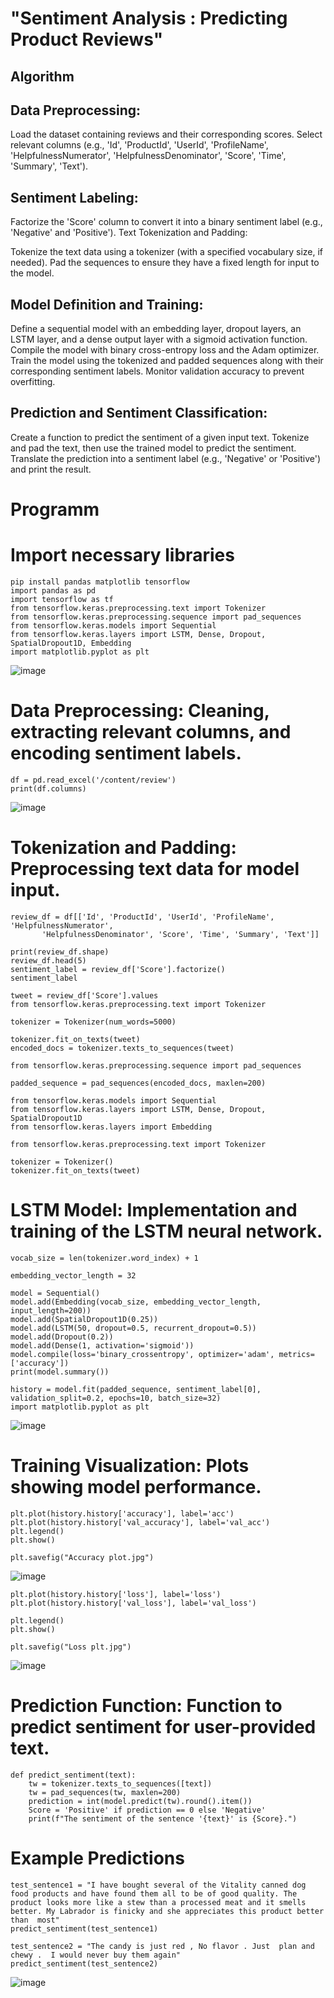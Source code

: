 
# "Sentiment Analysis : Predicting Product Reviews"
## Algorithm 
## Data Preprocessing:

Load the dataset containing reviews and their corresponding scores.
Select relevant columns (e.g., 'Id', 'ProductId', 'UserId', 'ProfileName', 'HelpfulnessNumerator', 'HelpfulnessDenominator', 'Score', 'Time', 'Summary', 'Text').
## Sentiment Labeling:

Factorize the 'Score' column to convert it into a binary sentiment label (e.g., 'Negative' and 'Positive').
Text Tokenization and Padding:

Tokenize the text data using a tokenizer (with a specified vocabulary size, if needed).
Pad the sequences to ensure they have a fixed length for input to the model.
## Model Definition and Training:

Define a sequential model with an embedding layer, dropout layers, an LSTM layer, and a dense output layer with a sigmoid activation function.
Compile the model with binary cross-entropy loss and the Adam optimizer.
Train the model using the tokenized and padded sequences along with their corresponding sentiment labels. Monitor validation accuracy to prevent overfitting.
## Prediction and Sentiment Classification:

Create a function to predict the sentiment of a given input text.
Tokenize and pad the text, then use the trained model to predict the sentiment.
Translate the prediction into a sentiment label (e.g., 'Negative' or 'Positive') and print the result.

# Programm
# Import necessary libraries
```
pip install pandas matplotlib tensorflow
import pandas as pd
import tensorflow as tf
from tensorflow.keras.preprocessing.text import Tokenizer
from tensorflow.keras.preprocessing.sequence import pad_sequences
from tensorflow.keras.models import Sequential
from tensorflow.keras.layers import LSTM, Dense, Dropout, SpatialDropout1D, Embedding
import matplotlib.pyplot as plt
```
![image](https://github.com/kavyasenthamarai/sentimental_analysis/assets/118668727/752d4d9e-b99a-46ce-a265-15f3022257cb)

# Data Preprocessing: Cleaning, extracting relevant columns, and encoding sentiment labels.
```
df = pd.read_excel('/content/review')
print(df.columns)
```
![image](https://github.com/kavyasenthamarai/sentimental_analysis/assets/118668727/0721b596-e422-4954-948e-887bbb2e4a63)

# Tokenization and Padding: Preprocessing text data for model input.
```
review_df = df[['Id', 'ProductId', 'UserId', 'ProfileName', 'HelpfulnessNumerator',
       'HelpfulnessDenominator', 'Score', 'Time', 'Summary', 'Text']]

print(review_df.shape)
review_df.head(5)
sentiment_label = review_df['Score'].factorize()
sentiment_label

tweet = review_df['Score'].values
from tensorflow.keras.preprocessing.text import Tokenizer

tokenizer = Tokenizer(num_words=5000)

tokenizer.fit_on_texts(tweet)
encoded_docs = tokenizer.texts_to_sequences(tweet)

from tensorflow.keras.preprocessing.sequence import pad_sequences

padded_sequence = pad_sequences(encoded_docs, maxlen=200)

from tensorflow.keras.models import Sequential
from tensorflow.keras.layers import LSTM, Dense, Dropout, SpatialDropout1D
from tensorflow.keras.layers import Embedding

from tensorflow.keras.preprocessing.text import Tokenizer

tokenizer = Tokenizer()
tokenizer.fit_on_texts(tweet)
```
# LSTM Model: Implementation and training of the LSTM neural network.
```
vocab_size = len(tokenizer.word_index) + 1

embedding_vector_length = 32

model = Sequential()
model.add(Embedding(vocab_size, embedding_vector_length, input_length=200))
model.add(SpatialDropout1D(0.25))
model.add(LSTM(50, dropout=0.5, recurrent_dropout=0.5))
model.add(Dropout(0.2))
model.add(Dense(1, activation='sigmoid'))
model.compile(loss='binary_crossentropy', optimizer='adam', metrics=['accuracy'])
print(model.summary())

history = model.fit(padded_sequence, sentiment_label[0], validation_split=0.2, epochs=10, batch_size=32)
import matplotlib.pyplot as plt
```
![image](https://github.com/kavyasenthamarai/sentimental_analysis/assets/118668727/ab178d05-f44f-4b64-b8ca-be3f05518da3)

# Training Visualization: Plots showing model performance.
```
plt.plot(history.history['accuracy'], label='acc')
plt.plot(history.history['val_accuracy'], label='val_acc')
plt.legend()
plt.show()

plt.savefig("Accuracy plot.jpg")
```
![image](https://github.com/kavyasenthamarai/sentimental_analysis/assets/118668727/9441b557-b940-41b3-9652-09eddb8ef90d)

```
plt.plot(history.history['loss'], label='loss')
plt.plot(history.history['val_loss'], label='val_loss')

plt.legend()
plt.show()

plt.savefig("Loss plt.jpg")
```
![image](https://github.com/kavyasenthamarai/sentimental_analysis/assets/118668727/2250a6c7-bf1b-4e2b-b5fa-5e0fd32cebf5)

# Prediction Function: Function to predict sentiment for user-provided text.
```
def predict_sentiment(text):
    tw = tokenizer.texts_to_sequences([text])
    tw = pad_sequences(tw, maxlen=200)
    prediction = int(model.predict(tw).round().item())
    Score = 'Positive' if prediction == 0 else 'Negative'
    print(f"The sentiment of the sentence '{text}' is {Score}.")
```
# Example Predictions
```
test_sentence1 = "I have bought several of the Vitality canned dog food products and have found them all to be of good quality. The product looks more like a stew than a processed meat and it smells better. My Labrador is finicky and she appreciates this product better than  most"
predict_sentiment(test_sentence1)

test_sentence2 = "The candy is just red , No flavor . Just  plan and chewy .  I would never buy them again"
predict_sentiment(test_sentence2)

```
![image](https://github.com/kavyasenthamarai/sentimental_analysis/assets/118668727/2c0bfac3-3dce-450e-b943-e05c64cdd296)
